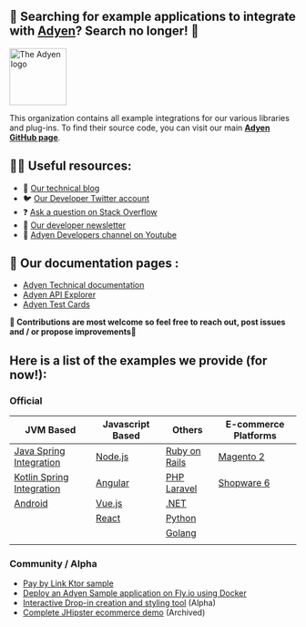 ## 👋 Searching for example applications to integrate with [Adyen](https://www.adyen.com/)? Search no longer! 👋

<!-- ![The Adyen Logo](https://github.com/adyen-examples/.github/raw/main/images/logo.png) -->

<img src="https://github.com/adyen-examples/.github/raw/main/images/logo.png" height="100" alt="The Adyen logo">

This organization contains all example integrations for our various libraries and plug-ins. To find their source code, you can visit our main **[Adyen GitHub page](https://github.com/adyen)**.

## 👩‍💻 Useful resources: 

* 📝 [Our technical blog](https://dev.to/adyen)
* 🐦 [Our Developer Twitter account](https://twitter.com/AdyenDevs)
* ❓ [Ask a question on Stack Overflow](https://stackoverflow.com/questions/tagged/adyen)
* 📰 [Our developer newsletter](https://www.adyen.com/newsletter/developers)
* 🎥 [Adyen Developers channel on Youtube](https://www.youtube.com/@adyendevs)
## 📜 Our documentation pages : 

* [Adyen Technical documentation](https://docs.adyen.com/)
* [Adyen API Explorer](https://docs.adyen.com/api-explorer/)
* [Adyen Test Cards](https://docs.adyen.com/development-resources/test-cards/test-card-numbers/)

**🌈 Contributions are most welcome so feel free to reach out, post issues and / or propose improvements🦄**

## Here is a list of the examples we provide (for now!):

### Official


| JVM Based  | Javascript Based | Others | E-commerce Platforms|
| ------------- | ------------- | ------ | ------- |
| [Java Spring Integration](https://github.com/adyen-examples/adyen-java-spring-online-payments)  | [Node.js](https://github.com/adyen-examples/adyen-node-online-payments)  | [Ruby on Rails](https://github.com/adyen-examples/adyen-rails-online-payments) | [Magento 2](https://github.com/adyen-examples/adyen-magento-plugin-demo) |
| [Kotlin Spring Integration](https://github.com/adyen-examples/adyen-kotlin-spring-online-payments)  | [Angular](https://github.com/adyen-examples/adyen-angular-online-payments)  | [PHP Laravel](https://github.com/adyen-examples/adyen-php-online-payments) | [Shopware 6](https://github.com/adyen-examples/adyen-shopware-plugin-demo)
| [Android](https://github.com/adyen-examples/adyen-android-online-payments) | [Vue.js](https://github.com/adyen-examples/adyen-vue-online-payments)  | [.NET](https://github.com/adyen-examples/adyen-dotnet-online-payments) |
|  | [React](https://github.com/adyen-examples/adyen-react-online-payments) | [Python](https://github.com/adyen-examples/adyen-python-online-payments) |
|  |  | [Golang](https://github.com/adyen-examples/adyen-golang-online-payments) |
|   |  |  |

### Community / Alpha

* [Pay by Link Ktor sample](https://github.com/jlengrand/pay-by-link-sample-kotlin)
* [Deploy an Adyen Sample application on Fly.io using Docker](https://github.com/gcatanese/adyen-java-spring-online-payments-fly)
* [Interactive Drop-in creation and styling tool](https://github.com/adyen-examples/checkoutCreate/) (Alpha)
* [Complete JHipster ecommerce demo](https://github.com/adyen-examples/adyen-java-react-ecommerce-example) (Archived)


<!-- * JVM based
    - [Java Spark Integration](https://github.com/adyen-examples/adyen-java-spark-online-payments)
    - [Java Spring Integration](https://github.com/adyen-examples/adyen-java-spring-online-payments)
    - [Kotlin Spring Integration](https://github.com/adyen-examples/adyen-kotlin-spring-online-payments)
    - [Complete React and JHipster ecommerce demo](https://github.com/adyen-examples/adyen-java-react-ecommerce-example)
* Javascript based
    - [Node.js](https://github.com/adyen-examples/adyen-node-online-payments)
    - [Angular](https://github.com/adyen-examples/adyen-angular-online-payments)
    - [Vue.js](https://github.com/adyen-examples/adyen-vue-online-payments)
    - [React](https://github.com/adyen-examples/adyen-react-online-payments)
    <!-- - [React native-based](https://github.com/adyen-examples/adyen-react-native-online-payments) -->

<!-- * Others 
    - [Ruby on Rails](https://github.com/adyen-examples/adyen-rails-online-payments)
    - [PHP Laravel](https://github.com/adyen-examples/adyen-php-online-payments)
    - [.NET](https://github.com/adyen-examples/adyen-dotnet-online-payments)
    - [Python](https://github.com/adyen-examples/adyen-python-online-payments)
    - [Golang](https://github.com/adyen-examples/adyen-golang-online-payments)
    - [Android](https://github.com/adyen-examples/adyen-android-online-payments) -->
